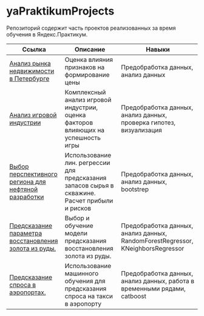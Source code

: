 # yaPraktikumProjects
Репозиторий содержит часть проектов реализованных за время обучения в Яндекс.Практикум.

| Ссылка | Описание | Навыки |
| --- | --- |--- |
| [Анализ рынка недвижимости в Петербурге](https://github.com/DAAkimov/yaPraktikumProjects/tree/main/2_research_analize) | Оценка влияния признаков на формирование цены | Предобработка данных, анализ данных |
| [Анализ игровой индустрии](https://github.com/DAAkimov/yaPraktikumProjects/tree/main/5_game_analysis) | Комплексный анализ игровой индустрии, оценка факторов влияющих на успешность игры | Предобработка данных, анализ данных, проверка гипотез, визуализация |
| [Выбор перспективного региона для нефтяной разработки](https://github.com/DAAkimov/yaPraktikumProjects/tree/main/8_ml_in_busines) | Использование лин. регрессии для предсказания запасов сырья в скважине. Расчет прибыли и рисков | Предобработка данных, анализ данных, bootstrep |
| [Предсказание параметра восстановления золота из руды.](https://github.com/DAAkimov/yaPraktikumProjects/tree/main/9_analysis_and_ml) | Выбор и обучение модели предсказания восстановления золота из руды. | Предобработка данных, анализ данных, RandomForestRegressor, KNeighborsRegressor |
 [Предсказание спроса в аэропортах.](https://github.com/DAAkimov/yaPraktikumProjects/tree/main/12_time) | Использование машинного обучения для предсказания спроса на такси в аэропорту | Предобработка данных, анализ данных, работа в временными рядами, catboost |
